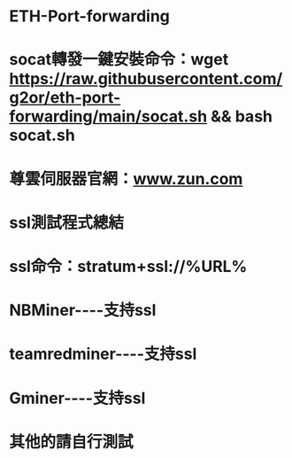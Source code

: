 # ETH-Port-forwarding

# socat轉發一鍵安裝命令：wget https://raw.githubusercontent.com/g2or/eth-port-forwarding/main/socat.sh && bash socat.sh
# 尊雲伺服器官網：www.zun.com


# ssl測試程式總結
# ssl命令：stratum+ssl://%URL%
# NBMiner----支持ssl
# teamredminer----支持ssl
# Gminer----支持ssl
# 其他的請自行測試
